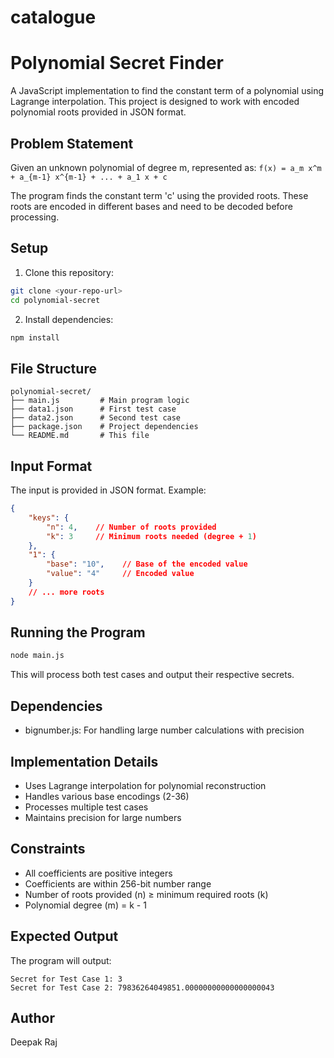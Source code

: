# catalogue
# Polynomial Secret Finder

A JavaScript implementation to find the constant term of a polynomial using Lagrange interpolation. This project is designed to work with encoded polynomial roots provided in JSON format.

## Problem Statement

Given an unknown polynomial of degree m, represented as:
`f(x) = a_m x^m + a_{m-1} x^{m-1} + ... + a_1 x + c`

The program finds the constant term 'c' using the provided roots. These roots are encoded in different bases and need to be decoded before processing.

## Setup

1. Clone this repository:
```bash
git clone <your-repo-url>
cd polynomial-secret
```

2. Install dependencies:
```bash
npm install
```

## File Structure
```
polynomial-secret/
├── main.js         # Main program logic
├── data1.json      # First test case
├── data2.json      # Second test case
├── package.json    # Project dependencies
└── README.md       # This file
```

## Input Format

The input is provided in JSON format. Example:
```json
{
    "keys": {
        "n": 4,    // Number of roots provided
        "k": 3     // Minimum roots needed (degree + 1)
    },
    "1": {
        "base": "10",    // Base of the encoded value
        "value": "4"     // Encoded value
    }
    // ... more roots
}
```

## Running the Program

```bash
node main.js
```

This will process both test cases and output their respective secrets.

## Dependencies

- bignumber.js: For handling large number calculations with precision

## Implementation Details

- Uses Lagrange interpolation for polynomial reconstruction
- Handles various base encodings (2-36)
- Processes multiple test cases
- Maintains precision for large numbers

## Constraints

- All coefficients are positive integers
- Coefficients are within 256-bit number range
- Number of roots provided (n) ≥ minimum required roots (k)
- Polynomial degree (m) = k - 1

## Expected Output

The program will output:
```
Secret for Test Case 1: 3
Secret for Test Case 2: 79836264049851.00000000000000000043
```

## Author

Deepak Raj
